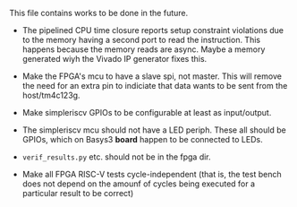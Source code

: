 This file contains works to be done in the future.

 - The pipelined CPU time closure reports setup constraint violations
   due to the memory having a second port to read the instruction. This
   happens because the memory reads are async. Maybe a memory generated
   wiyh the Vivado IP generator fixes this.

 - Make the FPGA's mcu to have a slave spi, not master. This will
   remove the need for an extra pin to indiciate that data wants to
   be sent from the host/tm4c123g.

 - Make simpleriscv GPIOs to be configurable at least as input/output.

 - The simpleriscv mcu should not have a LED periph. These all should
   be GPIOs, which on Basys3 **board** happen to be connected to LEDs.

 - `verif_results.py` etc. should not be in the fpga dir.

 - Make all FPGA RISC-V tests cycle-independent (that is, the test bench
   does not depend on the amounf of cycles being executed for a particular
   result to be correct)
